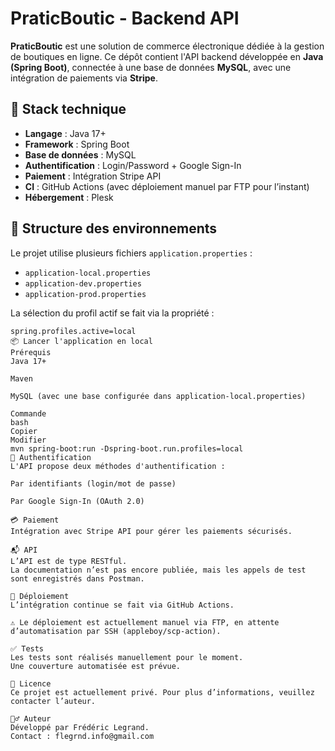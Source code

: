 # PraticBoutic - Backend API

**PraticBoutic** est une solution de commerce électronique dédiée à la gestion de boutiques en ligne. Ce dépôt contient l'API backend développée en **Java (Spring Boot)**, connectée à une base de données **MySQL**, avec une intégration de paiements via **Stripe**.

## 🚀 Stack technique

- **Langage** : Java 17+
- **Framework** : Spring Boot
- **Base de données** : MySQL
- **Authentification** : Login/Password + Google Sign-In
- **Paiement** : Intégration Stripe API
- **CI** : GitHub Actions (avec déploiement manuel par FTP pour l’instant)
- **Hébergement** : Plesk

## 📁 Structure des environnements

Le projet utilise plusieurs fichiers `application.properties` :
- `application-local.properties`
- `application-dev.properties`
- `application-prod.properties`

La sélection du profil actif se fait via la propriété :

```properties
spring.profiles.active=local
📦 Lancer l'application en local
Prérequis
Java 17+

Maven

MySQL (avec une base configurée dans application-local.properties)

Commande
bash
Copier
Modifier
mvn spring-boot:run -Dspring-boot.run.profiles=local
🔐 Authentification
L'API propose deux méthodes d'authentification :

Par identifiants (login/mot de passe)

Par Google Sign-In (OAuth 2.0)

💳 Paiement
Intégration avec Stripe API pour gérer les paiements sécurisés.

📬 API
L’API est de type RESTful.
La documentation n’est pas encore publiée, mais les appels de test sont enregistrés dans Postman.

🚀 Déploiement
L’intégration continue se fait via GitHub Actions.

⚠️ Le déploiement est actuellement manuel via FTP, en attente d’automatisation par SSH (appleboy/scp-action).

✅ Tests
Les tests sont réalisés manuellement pour le moment.
Une couverture automatisée est prévue.

📄 Licence
Ce projet est actuellement privé. Pour plus d’informations, veuillez contacter l’auteur.

🙋‍♂️ Auteur
Développé par Frédéric Legrand.
Contact : flegrnd.info@gmail.com
